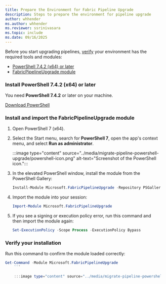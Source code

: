 ```yaml
---
title: Prepare the Environment for Fabric Pipeline Upgrade
description: Steps to prepare the environment for pipeline upgrade
author: whhender
ms.author: whhender
ms.reviewer: ssrinivasara
ms.topic: include
ms.date: 09/16/2025
---
```


Before you start upgrading pipelines, [verify](#verify-your-installation) your environment has the required tools and modules:

- [PowerShell 7.4.2 (x64) or later](#install-powershell-742-x64-or-later)
- [FabricPipelineUpgrade module](#install-and-import-the-fabricpipelineupgrade-module)

### Install PowerShell 7.4.2 (x64) or later

You need **PowerShell 7.4.2** or later on your machine.

[Download PowerShell](/powershell/scripting/install/installing-powershell-on-windows)

### Install and import the FabricPipelineUpgrade module

1. Open PowerShell 7 (x64).

1. Select the Start menu, search for **PowerShell 7**, open the app's context menu, and select **Run as administrator**.

    :::image type="content" source="../media/migrate-pipeline-powershell-upgrade/powershell-icon.png" alt-text="Screenshot of the PowerShell icon.":::

1. In the elevated PowerShell window, install the module from the PowerShell Gallery:

    ```PowerShell
    Install-Module Microsoft.FabricPipelineUpgrade -Repository PSGallery -SkipPublisherCheck
    ```

1. Import the module into your session:

    ```PowerShell
    Import-Module Microsoft.FabricPipelineUpgrade
    ```

1. If you see a signing or execution policy error, run this command and then import the module again:

    ```PowerShell
    Set-ExecutionPolicy -Scope Process -ExecutionPolicy Bypass
    ```

### Verify your installation

Run this command to confirm the module loaded correctly:

```PowerShell
Get-Command -Module Microsoft.FabricPipelineUpgrade
    ```

    :::image type="content" source="../media/migrate-pipeline-powershell-upgrade/verify-installation-module.png" alt-text="Screenshot of the module command output.":::



